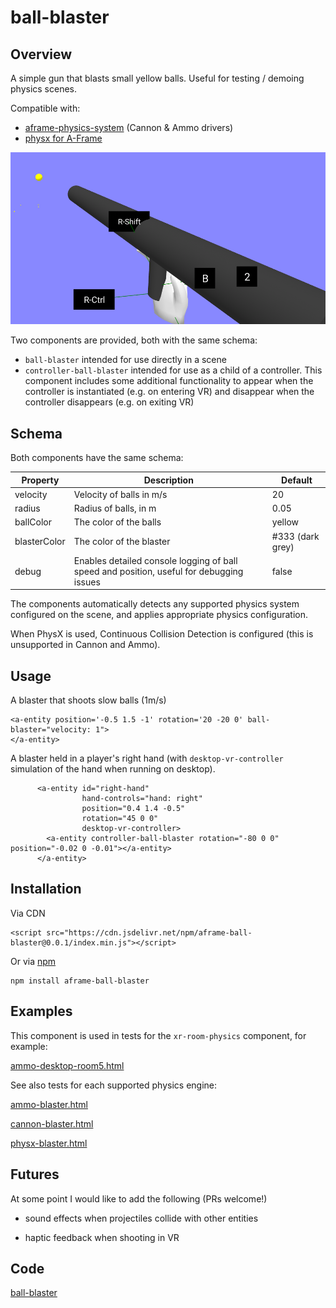 # ball-blaster

## Overview

A simple gun that blasts small yellow balls.  Useful for testing / demoing physics scenes.

Compatible with:

- [aframe-physics-system](https://github.com/c-frame/aframe-physics-system) (Cannon & Ammo drivers)
- [physx for A-Frame](https://github.com/c-frame/physx) 

![image-20230701171702787](image-20230701171702787.png)



Two components are provided, both with the same schema:

- `ball-blaster` intended for use directly in a scene
- `controller-ball-blaster` intended for use as a child of a controller.  This component includes some additional functionality to appear when the controller is instantiated (e.g. on entering VR) and disappear when the controller disappears (e.g. on exiting VR)

## Schema

Both components have the same schema:


| Property     | Description                                                  | Default          |
| ------------ | ------------------------------------------------------------ | ---------------- |
| velocity     | Velocity of balls in m/s                                     | 20               |
| radius       | Radius of balls, in m                                        | 0.05             |
| ballColor    | The color of the balls                                       | yellow           |
| blasterColor | The color of the blaster                                     | #333 (dark grey) |
| debug        | Enables detailed console logging of ball speed and position, useful for debugging issues | false            |

 The components automatically detects any supported physics system configured on the scene, and applies appropriate physics configuration.

When PhysX is used, Continuous Collision Detection is configured (this is unsupported in Cannon and Ammo).

## Usage

A blaster that shoots slow balls (1m/s)

```
<a-entity position='-0.5 1.5 -1' rotation='20 -20 0' ball-blaster="velocity: 1">
</a-entity>
```



A blaster held in a player's right hand (with `desktop-vr-controller` simulation of the hand when running on desktop).

```
      <a-entity id="right-hand"
                hand-controls="hand: right" 
                position="0.4 1.4 -0.5"
                rotation="45 0 0"
                desktop-vr-controller>
        <a-entity controller-ball-blaster rotation="-80 0 0" position="-0.02 0 -0.01"></a-entity>
      </a-entity>
```



## Installation

Via CDN 
```
<script src="https://cdn.jsdelivr.net/npm/aframe-ball-blaster@0.0.1/index.min.js"></script>
```

Or via [npm](https://www.npmjs.com/package/aframe-polygon-wireframe)

```
npm install aframe-ball-blaster
```



## Examples

This component is used in tests for the `xr-room-physics` component, for example:

[ammo-desktop-room5.html](https://diarmidmackenzie.github.io/aframe-components/components/xr-room-physics/test/ammo-desktop-room5.html)

See also tests for each supported physics engine:

[ammo-blaster.html](https://diarmidmackenzie.github.io/aframe-components/components/ball-blaster/test/ammo-blaster.html)

[cannon-blaster.html](https://diarmidmackenzie.github.io/aframe-components/components/ball-blaster/test/cannon-blaster.html)

[physx-blaster.html](https://diarmidmackenzie.github.io/aframe-components/components/ball-blaster/test/physx-blaster.html)



## Futures

At some point I would like to add the following (PRs welcome!)

- sound effects when projectiles collide with other entities

- haptic feedback when shooting in VR

  

## Code

  [ball-blaster](https://github.com/diarmidmackenzie/aframe-components/blob/main/components/ball-blaster/index.js)


